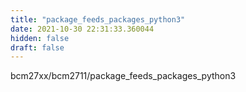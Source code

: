 ```yaml
---
title: "package_feeds_packages_python3"
date: 2021-10-30 22:31:33.360044
hidden: false
draft: false
---
```


bcm27xx/bcm2711/package_feeds_packages_python3

